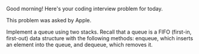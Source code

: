 Good morning! Here's your coding interview problem for today.This problem was asked by Apple.Implement a queue using two stacks. Recall that a queue is a FIFO (first-in,first-out) data structure with the following methods: enqueue, which inserts anelement into the queue, and dequeue, which removes it.